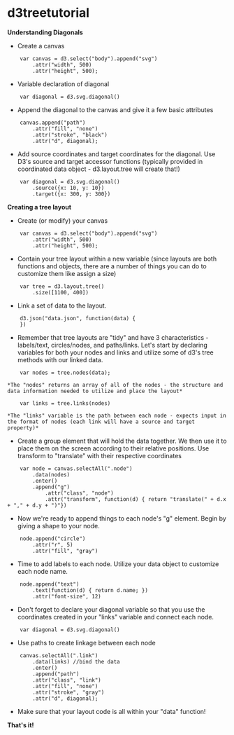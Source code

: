 # d3treetutorial


**Understanding Diagonals**

- Create a canvas 
```
	var canvas = d3.select("body").append("svg")
		.attr("width", 500)
		.attr("height", 500);
```
- Variable declaration of diagonal
```
	var diagonal = d3.svg.diagonal()
```
- Append the diagonal to the canvas and give it a few basic attributes
```
	canvas.append("path")
		.attr("fill", "none")
		.attr("stroke", "black")
		.attr("d", diagonal); 
```
- Add source coordinates and target coordinates for the diagonal. Use D3's source and target accessor functions (typically provided in coordinated data object - d3.layout.tree will create that!)
```
	var diagonal = d3.svg.diagonal()
		.source({x: 10, y: 10})
		.target({x: 300, y: 300})
```

**Creating a tree layout**

- Create (or modify) your canvas 
```
	var canvas = d3.select("body").append("svg")
		.attr("width", 500)
		.attr("height", 500);
```
- Contain your tree layout within a new variable (since layouts are both functions and objects, there are a number of things you can do to customize them like assign a size)
```
	var tree = d3.layout.tree()
		.size([1100, 400])
```
- Link a set of data to the layout. 
```
	d3.json("data.json", function(data) {
	})
```
- Remember that tree layouts are "tidy" and have 3 characteristics - labels/text, circles/nodes, and paths/links. Let's start by declaring variables for both your nodes and links and utilize some of d3's tree methods with our linked data. 
```
	var nodes = tree.nodes(data); 
```
	*The "nodes" returns an array of all of the nodes - the structure and data information needed to utilize and place the layout*

```
	var links = tree.links(nodes) 
```
	*The "links" variable is the path between each node - expects input in the format of nodes (each link will have a source and target property)*

- Create a group element that will hold the data together. We then use it to place them on the screen according to their relative positions. Use transform to "translate" with their respective coordinates
```
	var node = canvas.selectAll(".node")
		.data(nodes)
		.enter() 
		.append("g")
			.attr("class", "node")
			.attr("transform", function(d) { return "translate(" + d.x + "," + d.y + ")"})
```
- Now we're ready to append things to each node's "g" element. Begin by giving a shape to your node.
```
	node.append("circle")
		.attr("r", 5)
		.attr("fill", "gray")
```
- Time to add labels to each node. Utilize your data object to customize each node name.
```
	node.append("text")
		.text(function(d) { return d.name; })
		.attr("font-size", 12)
```
- Don't forget to declare your diagonal variable so that you use the coordinates created in your "links" variable and connect each node.
```
	var diagonal = d3.svg.diagonal()
```
- Use paths to create linkage between each node
```
	canvas.selectAll(".link")
		.data(links) //bind the data
		.enter()
		.append("path")
		.attr("class", "link")
		.attr("fill", "none")
		.attr("stroke", "gray")
		.attr("d", diagonal);
```
- Make sure that your layout code is all within your "data" function!

**That's it!**